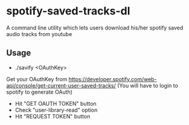 # spotify-saved-tracks-dl

A command line utility which lets users download his/her spotify saved audio tracks from youtube

## Usage
* ./savify \<OAuthKey\> 


Get your OAuthKey from https://developer.spotify.com/web-api/console/get-current-user-saved-tracks/ (You will have to login to spotify to generate OAuth)
* Hit "GET OAUTH TOKEN" button
* Check "user-library-read" option
* Hit "REQUEST TOKEN" button

